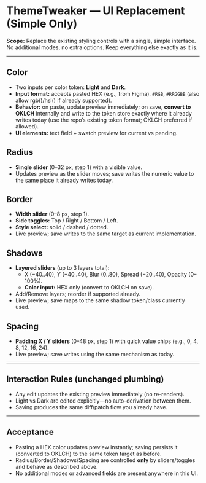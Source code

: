 # ThemeTweaker — UI Replacement (Simple Only)

**Scope:** Replace the existing styling controls with a single, simple interface. No additional modes, no extra options. Keep everything else exactly as it is.

---

## Color
- Two inputs per color token: **Light** and **Dark**.
- **Input format:** accepts pasted HEX (e.g., from Figma). `#RGB`, `#RRGGBB` (also allow rgb()/hsl() if already supported).
- **Behavior:** on paste, update preview immediately; on save, **convert to OKLCH** internally and write to the token store exactly where it already writes today (use the repo’s existing token format; OKLCH preferred if allowed).
- **UI elements:** text field + swatch preview for current vs pending.

## Radius
- **Single slider** (0–32 px, step 1) with a visible value.
- Updates preview as the slider moves; save writes the numeric value to the same place it already writes today.

## Border
- **Width slider** (0–8 px, step 1).
- **Side toggles:** Top / Right / Bottom / Left.
- **Style select:** solid / dashed / dotted.
- Live preview; save writes to the same target as current implementation.

## Shadows
- **Layered sliders** (up to 3 layers total):
  - X (−40..40), Y (−40..40), Blur (0..80), Spread (−20..40), Opacity (0–100%).
  - **Color input:** HEX only (convert to OKLCH on save).
- Add/Remove layers; reorder if supported already.
- Live preview; save maps to the same shadow token/class currently used.

## Spacing
- **Padding X / Y sliders** (0–48 px, step 1) with quick value chips (e.g., 0, 4, 8, 12, 16, 24).
- Live preview; save writes using the same mechanism as today.

---

## Interaction Rules (unchanged plumbing)
- Any edit updates the existing preview immediately (no re-renders).
- Light vs Dark are edited explicitly—no auto-derivation between them.
- Saving produces the same diff/patch flow you already have.

---

## Acceptance
- Pasting a HEX color updates preview instantly; saving persists it (converted to OKLCH) to the same token target as before.
- Radius/Border/Shadows/Spacing are controlled **only** by sliders/toggles and behave as described above.
- No additional modes or advanced fields are present anywhere in this UI.
